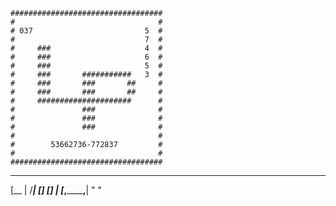 	##################################
	#                                #
	# 037                         5  #
	#                             7  #
	#     ###                     4  #
	#     ###                     6  #
	#     ###                     5  #
	#     ###       ###########   3  #
	#     ###       ###       ##     #
	#     ###       ###       ##     #
	#     #####################      #
	#               ###              #
	#               ###              #
	#               ###              #
	#                                #
	#        53662736-772837         #
	#                                #
	##################################


   ___________
  [__         |
 /___| [] []  |
[_,________,__|
  "        "
